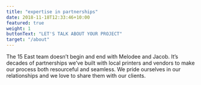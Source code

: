 ```yaml
---
title: "expertise in partnerships"
date: 2018-11-18T12:33:46+10:00
featured: true
weight: 1
buttonText: "LET'S TALK ABOUT YOUR PROJECT"
target: "/about"
---
```


The 15 East team doesn’t begin and end with Melodee and Jacob. It’s decades of partnerships we’ve built with local printers and vendors to make our process both resourceful and seamless. We pride ourselves in our relationships and we love to share them with our&nbsp;clients.

